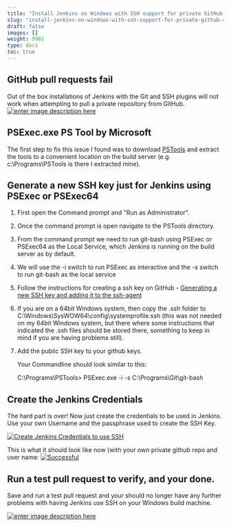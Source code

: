 ```yaml
---
title: "Install Jenkins on Windows with SSH support for private GitHub repositories"
slug: "install-jenkins-on-windows-with-ssh-support-for-private-github-repositories"
draft: false
images: []
weight: 9981
type: docs
toc: true
---
```


## GitHub pull requests fail
Out of the box installations of Jenkins with the Git and SSH plugins will not work when attempting to pull a private repository from GitHub.
[![enter image description here][1]][1]


  [1]: https://i.stack.imgur.com/COpK2.png

## PSExec.exe PS Tool by Microsoft
The first step to fix this issue I found was to download [PSTools][1] and extract the tools to a convenient location on the build server (e.g. c:\Programs\PSTools is there I extracted mine).


  [1]: https://technet.microsoft.com/en-us/sysinternals/pstools.aspx

## Generate a new SSH key just for Jenkins using PSExec or PSExec64
 1. First open the Command prompt and "Run as Administrator". 
 2. Once the command prompt is open navigate to the PSTools directory.
 3. From the command prompt we need to run git-bash using PSExec or PSExec64 as the Local Service, which Jenkins is running on the build server as by default.
 4. We will use the -i switch to run PSExec as interactive and the -s switch to run git-bash as the local service
 5. Follow the instructions for creating a ssh key on GitHub - [Generating a new SSH key and adding it to the ssh-agent][1]
 6. If you are on a 64bit Windows system, then copy the .ssh folder to C:\Windows\SysWOW64\config\systemprofile\.ssh (this was not needed on my 64bit Windows system, but there where some instructions that indicated the .ssh files should be stored there, something to keep in mind if you are having problems still).
 7. Add the public SSH key to your github keys.


    Your Commandline should look similar to this:

    C:\Programs\PSTools> PSExec.exe -i -s C:\Programs\Git\git-bash




  [1]: https://help.github.com/articles/generating-a-new-ssh-key-and-adding-it-to-the-ssh-agent/

## Create the Jenkins Credentials
The hard part is over!  Now just create the credentials to be used in Jenkins.  Use your own Username and the passphrase used to create the SSH Key.

[![Create Jenkins Credentials to use SSH][1]][1]

This is what it should look like now (with your own private github repo and user name:
[![Successful][2]][2]


  [1]: https://i.stack.imgur.com/PjxTL.png
  [2]: https://i.stack.imgur.com/8HyPV.png

## Run a test pull request to verify, and your done.
Save and run a test pull request and your should no longer have any further problems with having Jenkins use SSH on your Windows build machine.

[![enter image description here][1]][1]


  [1]: https://i.stack.imgur.com/dlu94.png

